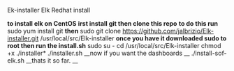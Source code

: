  Ek-installer 
Elk Redhat install


__to install elk on CentOS__
__irst install git then clone this repo__
__to do this run__
sudo yum install git
__then__
sudo git clone https://github.com/jalbrizio/Elk-installer.git /usr/local/src/Elk-installer
__once you have it downloaded sudo to root then run the install.sh__
sudo su -
cd /usr/local/src/Elk-installer
chmod +x ./installer*
./installer.sh
__now if you want the dashboards __
 ./install-sof-elk.sh
__thats it so far. __
